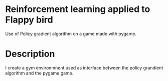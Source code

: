 # Reinforcement learning applied to Flappy bird
Use of Policy gradient algorithm on a game made with pygame.

# Description
I create a gym environmnent used as interface between the policy grandient algorithm and the pygame game.
